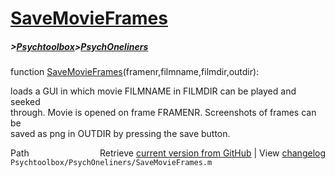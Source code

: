 # [SaveMovieFrames](SaveMovieFrames)
##### >[Psychtoolbox](Psychtoolbox)>[PsychOneliners](PsychOneliners)

function [SaveMovieFrames](SaveMovieFrames)(framenr,filmname,filmdir,outdir):  
  
loads a GUI in which movie FILMNAME in FILMDIR can be played and seeked  
through. Movie is opened on frame FRAMENR. Screenshots of frames can be  
saved as png in OUTDIR by pressing the save button.  




<div class="code_header" style="text-align:right;">
  <span style="float:left;">Path&nbsp;&nbsp;</span> <span class="counter">Retrieve <a href=
  "https://raw.github.com/Psychtoolbox-3/Psychtoolbox-3/beta/Psychtoolbox/PsychOneliners/SaveMovieFrames.m">current version from GitHub</a> | View <a href=
  "https://github.com/Psychtoolbox-3/Psychtoolbox-3/commits/beta/Psychtoolbox/PsychOneliners/SaveMovieFrames.m">changelog</a></span>
</div>
<div class="code">
  <code>Psychtoolbox/PsychOneliners/SaveMovieFrames.m</code>
</div>

